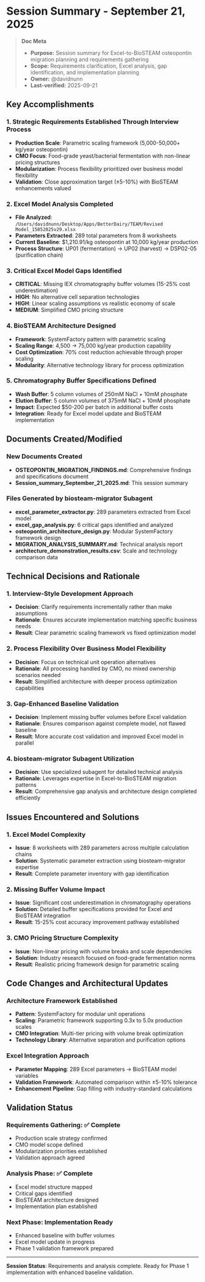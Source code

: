 # Session Summary - September 21, 2025

> **Doc Meta**
>
> - **Purpose:** Session summary for Excel-to-BioSTEAM osteopontin migration planning and requirements gathering
> - **Scope:** Requirements clarification, Excel analysis, gap identification, and implementation planning
> - **Owner:** @davidnunn
> - **Last-verified:** 2025-09-21

## Key Accomplishments

### 1. **Strategic Requirements Established Through Interview Process**
- **Production Scale**: Parametric scaling framework (5,000-50,000+ kg/year osteopontin)
- **CMO Focus**: Food-grade yeast/bacterial fermentation with non-linear pricing structures
- **Modularization**: Process flexibility prioritized over business model flexibility
- **Validation**: Close approximation target (±5-10%) with BioSTEAM enhancements valued

### 2. **Excel Model Analysis Completed**
- **File Analyzed**: `/Users/davidnunn/Desktop/Apps/BetterDairy/TEAM/Revised Model_15052025v29.xlsx`
- **Parameters Extracted**: 289 total parameters from 8 worksheets
- **Current Baseline**: $1,210.91/kg osteopontin at 10,000 kg/year production
- **Process Structure**: UP01 (fermentation) → UP02 (harvest) → DSP02-05 (purification chain)

### 3. **Critical Excel Model Gaps Identified**
- **CRITICAL**: Missing IEX chromatography buffer volumes (15-25% cost underestimation)
- **HIGH**: No alternative cell separation technologies
- **HIGH**: Linear scaling assumptions vs realistic economy of scale
- **MEDIUM**: Simplified CMO pricing structure

### 4. **BioSTEAM Architecture Designed**
- **Framework**: SystemFactory pattern with parametric scaling
- **Scaling Range**: 4,500 → 75,000 kg/year production capability
- **Cost Optimization**: 70% cost reduction achievable through proper scaling
- **Modularity**: Alternative technology library for process optimization

### 5. **Chromatography Buffer Specifications Defined**
- **Wash Buffer**: 5 column volumes of 250mM NaCl + 10mM phosphate
- **Elution Buffer**: 5 column volumes of 375mM NaCl + 10mM phosphate
- **Impact**: Expected $50-200 per batch in additional buffer costs
- **Integration**: Ready for Excel model update and BioSTEAM implementation

## Documents Created/Modified

### New Documents Created
- **OSTEOPONTIN_MIGRATION_FINDINGS.md**: Comprehensive findings and specifications document
- **Session_summary_September_21_2025.md**: This session summary

### Files Generated by biosteam-migrator Subagent
- **excel_parameter_extractor.py**: 289 parameters extracted from Excel model
- **excel_gap_analysis.py**: 6 critical gaps identified and analyzed
- **osteopontin_architecture_design.py**: Modular SystemFactory framework design
- **MIGRATION_ANALYSIS_SUMMARY.md**: Technical analysis report
- **architecture_demonstration_results.csv**: Scale and technology comparison data

## Technical Decisions and Rationale

### 1. **Interview-Style Development Approach**
- **Decision**: Clarify requirements incrementally rather than make assumptions
- **Rationale**: Ensures accurate implementation matching specific business needs
- **Result**: Clear parametric scaling framework vs fixed optimization model

### 2. **Process Flexibility Over Business Model Flexibility**
- **Decision**: Focus on technical unit operation alternatives
- **Rationale**: All processing handled by CMO, no mixed ownership scenarios needed
- **Result**: Simplified architecture with deeper process optimization capabilities

### 3. **Gap-Enhanced Baseline Validation**
- **Decision**: Implement missing buffer volumes before Excel validation
- **Rationale**: Ensures comparison against complete model, not flawed baseline
- **Result**: More accurate cost validation and improved Excel model in parallel

### 4. **biosteam-migrator Subagent Utilization**
- **Decision**: Use specialized subagent for detailed technical analysis
- **Rationale**: Leverages expertise in Excel-to-BioSTEAM migration patterns
- **Result**: Comprehensive gap analysis and architecture design completed efficiently

## Issues Encountered and Solutions

### 1. **Excel Model Complexity**
- **Issue**: 8 worksheets with 289 parameters across multiple calculation chains
- **Solution**: Systematic parameter extraction using biosteam-migrator expertise
- **Result**: Complete parameter inventory with gap identification

### 2. **Missing Buffer Volume Impact**
- **Issue**: Significant cost underestimation in chromatography operations
- **Solution**: Detailed buffer specifications provided for Excel and BioSTEAM integration
- **Result**: 15-25% cost accuracy improvement pathway established

### 3. **CMO Pricing Structure Complexity**
- **Issue**: Non-linear pricing with volume breaks and scale dependencies
- **Solution**: Industry research focused on food-grade fermentation norms
- **Result**: Realistic pricing framework design for parametric scaling

## Code Changes and Architectural Updates

### Architecture Framework Established
- **Pattern**: SystemFactory for modular unit operations
- **Scaling**: Parametric framework supporting 0.3x to 5.0x production scales
- **CMO Integration**: Multi-tier pricing with volume break optimization
- **Technology Library**: Alternative separation and purification options

### Excel Integration Approach
- **Parameter Mapping**: 289 Excel parameters → BioSTEAM model variables
- **Validation Framework**: Automated comparison within ±5-10% tolerance
- **Enhancement Pipeline**: Gap filling with industry-standard calculations

## Validation Status

### Requirements Gathering: ✅ Complete
- Production scale strategy confirmed
- CMO model scope defined
- Modularization priorities established
- Validation approach agreed

### Analysis Phase: ✅ Complete
- Excel model structure mapped
- Critical gaps identified
- BioSTEAM architecture designed
- Implementation plan established

### Next Phase: Implementation Ready
- Enhanced baseline with buffer volumes
- Excel model update in progress
- Phase 1 validation framework prepared

---

**Session Status**: Requirements and analysis complete. Ready for Phase 1 implementation with enhanced baseline validation.